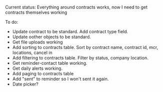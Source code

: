 Current status: Everything around contracts works, now I need to get contracts themselves working

To do:

* Update contract to be standard. Add contract type field.
* Update oother objects to be standard.
* Get file uploads working
* Add sorting to contracts table. Sort by contract name, contract id, mcr, locations, cancel in
* Add filtering to contracts table. Filter by status, company location.
* Get reminder-contact table working.
* Get daily alerts working.
* Add paging to contracts table
* Add "sent" to reminder so I won't sent it again.
* Date picker?
